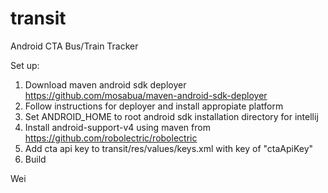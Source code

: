 transit
=======

Android CTA Bus/Train Tracker

Set up:

1. Download maven android sdk deployer https://github.com/mosabua/maven-android-sdk-deployer
2. Follow instructions for deployer and install appropiate platform
3. Set ANDROID_HOME to root android sdk installation directory for intellij
4. Install android-support-v4 using maven from https://github.com/robolectric/robolectric
5. Add cta api key to transit/res/values/keys.xml with key of "ctaApiKey"
6. Build

Wei
